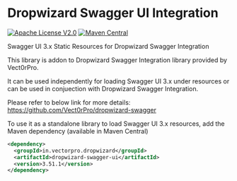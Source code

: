 # Dropwizard Swagger UI Integration

[![Apache License V2.0](http://img.shields.io/badge/license-Apache%20V2-50ca22.svg)](//github.com/Vect0rPro/dropwizard-swagger-ui/blob/master/LICENSE)
[![Maven Central](https://maven-badges.herokuapp.com/maven-central/in.vectorpro.dropwizard/dropwizard-swagger-ui/badge.svg)](https://maven-badges.herokuapp.com/maven-central/in.vectorpro.dropwizard/dropwizard-swagger-ui)

Swagger UI 3.x Static Resources for Dropwizard Swagger Integration

This library is addon to Dropwizard Swagger Integration library provided by Vect0rPro. 

It can be used independently for loading Swagger UI 3.x under resources or can be used in conjuection with Dropwizard Swagger Integration.

Please refer to below link for more details:<br/>
https://github.com/Vect0rPro/dropwizard-swagger

To use it as a standalone library to load Swagger UI 3.x resources, add the Maven dependency (available in Maven Central)

```xml
<dependency>
  <groupId>in.vectorpro.dropwizard</groupId>
  <artifactId>dropwizard-swagger-ui</artifactId>
  <version>3.51.1</version>
</dependency>
```
